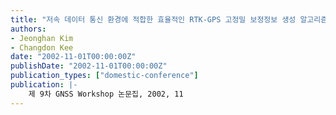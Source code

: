 ```yaml
---
title: "저속 데이터 통신 환경에 적합한 효율적인 RTK-GPS 고정밀 보정정보 생성 알고리즘"
authors:
- Jeonghan Kim
- Changdon Kee
date: "2002-11-01T00:00:00Z"
publishDate: "2002-11-01T00:00:00Z"
publication_types: ["domestic-conference"]
publication: |-
    제 9차 GNSS Workshop 논문집, 2002, 11
---
```

